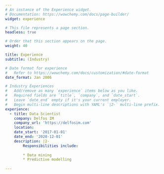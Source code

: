 ```yaml
---
# An instance of the Experience widget.
# Documentation: https://wowchemy.com/docs/page-builder/
widget: experience

# This file represents a page section.
headless: true

# Order that this section appears on the page.
weight: 40

title: Experience
subtitle: (Industry)

# Date format for experience
#   Refer to https://wowchemy.com/docs/customization/#date-format
date_format: Jan 2006

# Industry Experiences
#   Add/remove as many `experience` items below as you like.
#   Required fields are `title`, `company`, and `date_start`.
#   Leave `date_end` empty if it's your current employer.
#   Begin multi-line descriptions with YAML's `|2-` multi-line prefix.
experience:
  - title: Data Scientist 
    company: Delfos IM
    company_url: 'https://delfosim.com'
    location:
    date_start: '2017-01-01'
    date_end: '2020-12-01'
    description: |2-
        Responsibilities include:
        
        * Data mining
        * Predictive modelling
        
---
```


